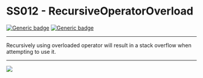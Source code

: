 # SS012 - RecursiveOperatorOverload

[![Generic badge](https://img.shields.io/badge/Severity-Error-red.svg)](https://shields.io/) [![Generic badge](https://img.shields.io/badge/CodeFix-No-lightgrey.svg)](https://shields.io/)

---

Recursively using overloaded operator will result in a stack overflow when attempting to use it.

---

![](./attachments/SS001.gif)